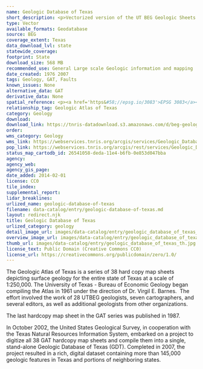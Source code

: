 ```yaml
---
name: Geologic Database of Texas
short_description: <p>Vectorized version of the UT BEG Geologic Sheets.</p>
type: Vector
available_formats: Geodatabase
source: BEG
coverage_extent: Texas
data_download_lvl: state
statewide_coverage: 
footprint: State
download_size: 568 MB
recommended_use: General Large scale Geologic information and mapping
date_created: 1976 2007
tags: Geology, GAT, Faults
known_issues: None
alternative_data: GAT
derivative_data: None
spatial_reference: <p><a href='https&#58;//epsg.io/3083'>EPSG 3083</a></p>
relationship_tag: Geologic Atlas of Texas
category: Geology
download: 
download_link: https://tnris-datadownload.s3.amazonaws.com/d/beg-geology-vector/state/tx/beg-geology-vector_tx.zip
order: 
wms_category: Geology
wms_link: https://webservices.tnris.org/arcgis/services/Geologic_Database/GeologicDatabaseofTexas_250k/MapServer/WMSServer
pop_link: https://webservices.tnris.org/arcgis/rest/services/Geologic_Database/GeologicDatabaseofTexas_250k/MapServer?f=jsapi
status_map_cartodb_id: 26541058-deda-11e4-b6fb-0e853d047bba
agency: 
agency_web: 
agency_gis_page: 
date_added: 2014-02-01
license: CC0
tile_index: 
supplemental_report: 
lidar_breaklines: 
urlized_name: geologic-database-of-texas
filename: data-catalog/entry/geologic-database-of-texas.md
layout: redirect.njk
title: Geologic Database of Texas
urlized_category: geology
detail_image_url: images/data-catalog/entry/geologic_database_of_texas_detail.jpg
overview_image_url: images/data-catalog/entry/geologic_database_of_texas_overview.jpg
thumb_url: images/data-catalog/entry/geologic_database_of_texas_th.jpg
license_text: Public Domain (Creative Commons CC0)
license_url: https://creativecommons.org/publicdomain/zero/1.0/
---
```


The Geologic Atlas of Texas is a series of 38 hard copy map sheets depicting surface geology for the entire state of Texas at a scale of 1:250,000. The University of Texas - Bureau of Economic Geology began compiling the Atlas in 1961 under the direction of Dr. Virgil E. Barnes.  The effort involved the work of 28 UTBEG geologists, seven cartographers, and several editors, as well as additional geologists from other organizations.

The last hardcopy map sheet in the GAT series was published in 1987.

In October 2002, the United States Geological Survey, in cooperation with the Texas Natural Resources Information System, embarked on a project to digitize all 38 GAT hardcopy map sheets and compile them into a single, stand-alone Geologic Database of Texas (GDT). Completed in 2007, the project resulted in a rich, digital dataset containing more than 145,000 geologic features in Texas and portions of neighboring states.



